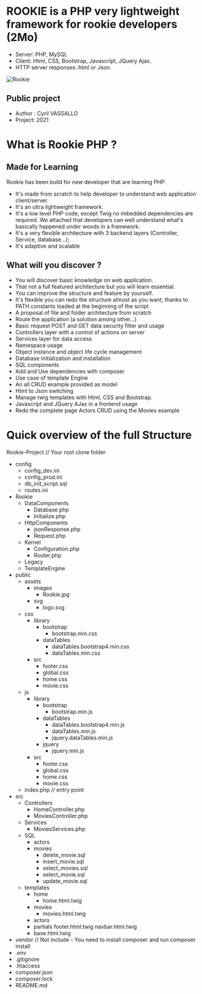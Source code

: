 # ROOKIE  is a PHP very lightweight framework for rookie developers (2Mo)
- Server: PHP, MySQL
- Client: Html, CSS, Bootstrap, Javascript, JQuery Ajax.
- HTTP server responses: html or Json.

![Rookie](https://github.com/zhangsaili/Rookie/tree/master/public/assets/images/Rookie-welcome.png)

## Public project
- Author : Cyril VASSALLO
- Project: 2021

# What is Rookie PHP ? 

## Made for Learning
Rookie has been build for new developer that are learning PHP.
- It's made from scratch to help developer to understand web application client/server.
- It's an ultra lightweight framework.
- It's a low level PHP code, except Twig no imbedded dependencies are required. We attached that developers can well understand what's basically happened under woods in a framework. 
- It's a very flexible architecture with 3 backend layers (Controller, Service, database...);
- It's adaptive and scalable

## What will you discover ?
- You will discover basic knowledge on web application.
- That not a full featured architecture but you will learn essential.
- You can improve the structure and feature by yourself.
- It's flexible you can redo the structure almost as you want, thanks to PATH constants loaded at the beginning of the script
- A proposal of file and folder architecture from scratch
- Route the application (a solution among other...)
- Basic request POST and GET data security filter and usage
- Controllers layer with a control of actions on server
- Services layer for data access
- Namespace usage
- Object instance and object life cycle management
- Database initialization and installation 
- SQL components
- Add and Use dependencies with composer
- Use case of template Engine
- An all CRUD example provided as model
- Html to Json switching
- Manage twig templates with Html, CSS and Bootstrap.
- Javascript and JQuery AJax in a frontend usage
- Redo the complete page Actors CRUD using the Movies example 



# Quick overview of the full Structure

Rookie-Project // Your root clone folder 
- config
	- config_dev.ini
	- config_prod.ini
	- db_init_script.sql
	- routes.ini
- Rookie
	- DataComponents
		- Database.php
		- Initialize.php
	- HttpComponents
		- jsonResponse.php
		- Request.php
	- Kernel
		- Configuration.php
		- Router.php
	- Legacy
	- TemplateEngine
- public
	- assets
		- images
			- Rookie.jpg
		- svg
			- logo.svg
	- css
		- library
			- bootstrap
				- bootstrap.min.css
			- dataTables
				- dataTables.bootstrap4.min.css
				- dataTables.min.css
		- src
			- footer.css
			- global.css
			- home.css
			- movie.css
	- js
		- library
			- bootstrap
				- bootstrap.min.js
			- dataTables
				- dataTables.bootstrap4.min.js
				- dataTables.min.js
				- jquery.dataTables.min.js
			- jquery
				- jquery.min.js
		- src
			- footer.css
			- global.css
			- home.css
			- movie.css
	- index.php // entry point
- src
	- Controllers
		- HomeController.php
		- MoviesController.php
	- Services
		- MoviesServices.php
	- SQL
		- actors
		- movies
			- delete_movie.sql
			- insert_movie.sql
			- select_movies.sql
			- select_movie.sql
			- update_movie.sql
	- templates
		- home
			- home.html.twig
		- movies
			- movies.html.twig
		- actors
		- partials
			footer.html.twig
			navbar.html.twig
		- base.html.twig
- vendor // Not include - You need to install composer and run composer install
- .env
- .gitignore
- .htaccess
- composer.json
- composer.lock
- README.md
